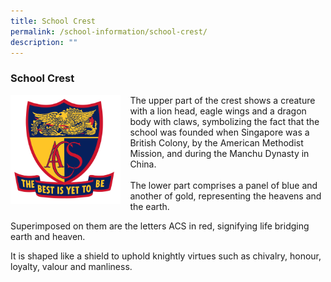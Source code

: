 ```yaml
---
title: School Crest
permalink: /school-information/school-crest/
description: ""
---
```

### **School Crest**

<img src="/images/ACSP%20School%20Crest_Full%20Colour.png" style="width:35%;margin-right:15px;" align = "left">

The upper part of the crest shows a creature with a lion head, eagle wings and a dragon body with claws, symbolizing the fact that the school was founded when Singapore was a British Colony, by the American Methodist Mission, and during the Manchu Dynasty in China.
<br><br>
The lower part comprises a panel of blue and another of gold, representing the heavens and the earth.

Superimposed on them are the letters ACS in red, signifying life bridging earth and heaven. 

It is shaped like a shield to uphold knightly virtues such as chivalry, honour, loyalty, valour and manliness.